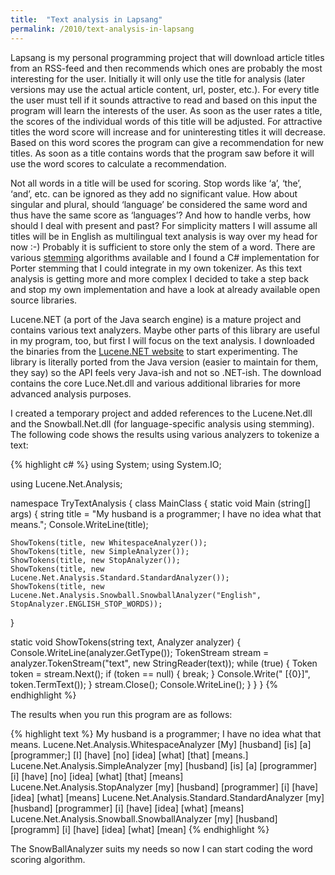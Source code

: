 ```yaml
---
title:  "Text analysis in Lapsang"
permalink: /2010/text-analysis-in-lapsang
---
```


Lapsang is my personal programming project that will download article titles from
an RSS-feed and then recommends which ones are probably the most interesting for the
user. Initially it will only use the title for analysis (later versions may use the
actual article content, url, poster, etc.). For every title the user must tell if it
sounds attractive to read and based on this input the program will learn the interests
of the user. As soon as the user rates a title, the scores of the individual words of
this title will be adjusted. For attractive titles the word score will increase and
for uninteresting titles it will decrease. Based on this word scores the program can
give a recommendation for new titles. As soon as a title contains words that the program
saw before it will use the word scores to calculate a recommendation.

Not all words in a title will be used for scoring. Stop words like ‘a’, ‘the’, ‘and’, etc.
can be ignored as they add no significant value. How about singular and plural, should
‘language’ be considered the same word and thus have the same score as ‘languages’? And how
to handle verbs, how should I deal with present and past? For simplicity matters I will
assume all titles will be in English as multilingual text analysis is way over my head for
now :-) Probably it is sufficient to store only the stem of a word. There are various
[stemming](http://en.wikipedia.org/wiki/Stemming) algorithms available and I found a C#
implementation for Porter stemming that I could integrate in my own tokenizer. As this text
analysis is getting more and more complex I decided to take a step back and stop my own
implementation and have a look at already available open source libraries.

Lucene.NET (a port of the Java search engine) is a mature project and contains various text
analyzers. Maybe other parts of this library are useful in my program, too, but first I will
focus on the text analysis. I downloaded the binaries from the
[Lucene.NET website](http://lucene.apache.org/lucene.net/) to start experimenting. The library
is literally ported from the Java version (easier to maintain for them, they say) so the API
feels very Java-ish and not so .NET-ish. The download contains the core Luce.Net.dll and various
additional libraries for more advanced analysis purposes.

I created a temporary project and added references to the Lucene.Net.dll and the Snowball.Net.dll
(for language-specific analysis using stemming). The following code shows the results using
various analyzers to tokenize a text:

{% highlight c# %}
using System;
using System.IO;

using Lucene.Net.Analysis;

namespace TryTextAnalysis
{
class MainClass
{
static void Main (string[] args)
{
    string title =  "My husband is a programmer; I have no idea what that means.";
    Console.WriteLine(title);

    ShowTokens(title, new WhitespaceAnalyzer());
    ShowTokens(title, new SimpleAnalyzer());
    ShowTokens(title, new StopAnalyzer());
    ShowTokens(title, new Lucene.Net.Analysis.Standard.StandardAnalyzer());
    ShowTokens(title, new Lucene.Net.Analysis.Snowball.SnowballAnalyzer("English", StopAnalyzer.ENGLISH_STOP_WORDS));
}

static void ShowTokens(string text, Analyzer analyzer)
{
    Console.WriteLine(analyzer.GetType());
    TokenStream stream = analyzer.TokenStream("text", new StringReader(text));
    while (true)
    {
        Token token = stream.Next();
        if (token == null)
        {
            break;
        }
        Console.Write(" [{0}]", token.TermText());
    }
    stream.Close();
    Console.WriteLine();
}
}
}
{% endhighlight %}

The results when you run this program are as follows:

{% highlight text %}
My husband is a programmer; I have no idea what that means.
Lucene.Net.Analysis.WhitespaceAnalyzer
 [My] [husband] [is] [a] [programmer;] [I] [have] [no] [idea] [what] [that] [means.]
Lucene.Net.Analysis.SimpleAnalyzer
 [my] [husband] [is] [a] [programmer] [i] [have] [no] [idea] [what] [that] [means]
Lucene.Net.Analysis.StopAnalyzer
 [my] [husband] [programmer] [i] [have] [idea] [what] [means]
Lucene.Net.Analysis.Standard.StandardAnalyzer
 [my] [husband] [programmer] [i] [have] [idea] [what] [means]
Lucene.Net.Analysis.Snowball.SnowballAnalyzer
 [my] [husband] [programm] [i] [have] [idea] [what] [mean]
{% endhighlight %}

The SnowBallAnalyzer suits my needs so now I can start coding the word scoring algorithm.
